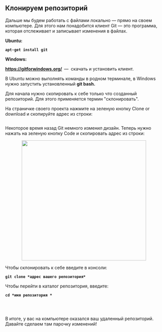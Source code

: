 <h2>Клонируем репозиторий</h2>

<p>Дальше мы будем работать с файлами локально —&nbsp;прямо на своем компьютере. Для этого нам понадобится клиент Git — это программа, которая отслеживает и записывает изменения в файлах.</p>

<p><strong>Ubuntu: </strong></p>

<p><strong><code>apt-get install git</code></strong></p>

<p><strong>Windows: </strong></p>

<p><strong><a href="https://gitforwindows.org/" rel="nofollow noopener noreferrer" target="_blank">https://gitforwindows.org/</a> &nbsp;</strong>—&nbsp; скачать и установить клиент.</p>

<p>В Ubuntu&nbsp;можно выполнять команды в родном терминале, в Windows нужно запустить установленный <strong>git bash. </strong></p>

<p>Для начала нужно скопировать к себе только что созданный репозиторий. Для этого применяется термин "склонировать".</p>

<p>На страничке своего проекта нажмите на зеленую кнопку Clone or download&nbsp;и скопируйте адрес из строки:</p>

<p style="text-align: center;"><img alt="" src="https://ucarecdn.com/3c6c9a81-2518-47a0-b671-a6a8023558bf/"></p>

<p>Некоторое время назад Git немного изменил дизайн. Теперь нужно нажать на зеленую кнопку Code и скопировать адрес из строки:</p>

<p style="text-align: center;"><img alt="" height="384" name="err 11 07 2022 1.jpg" src="https://ucarecdn.com/fe1c09c5-6f4a-46d1-b4a2-3725576fb078/" width="399"></p>

<p>Чтобы склонировать к себе&nbsp;введите в консоли:</p>

<p><code><strong>git clone *адрес вашего репозитория* &nbsp;</strong></code></p>

<p>Чтобы перейти в каталог репозитория, введите:</p>

<p><code><strong><strong>cd *имя репозитория</strong> *</strong></code></p>

<p>&nbsp;</p>

<p style="text-align: center;"><img alt="" src="https://ucarecdn.com/f18a6ed8-1be7-4950-91d1-0a7af7f4f8e0/"></p>

<p>В итоге,&nbsp;у вас на компьютере оказался ваш удаленный репозиторий. Давайте сделаем там парочку изменений!</p>
